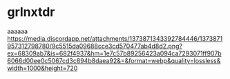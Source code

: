 # grlnxtdr
aaaaaa
https://media.discordapp.net/attachments/1373871343392784446/1373871957312798780/9c5515da09688cce3cd570477ab4d8d2.png?ex=68309ab7&is=682f4937&hm=1e7c57b89256423a094ca7293071ff907b6066d00ee0c5067cd3c894b8daea92&=&format=webp&quality=lossless&width=1000&height=720
